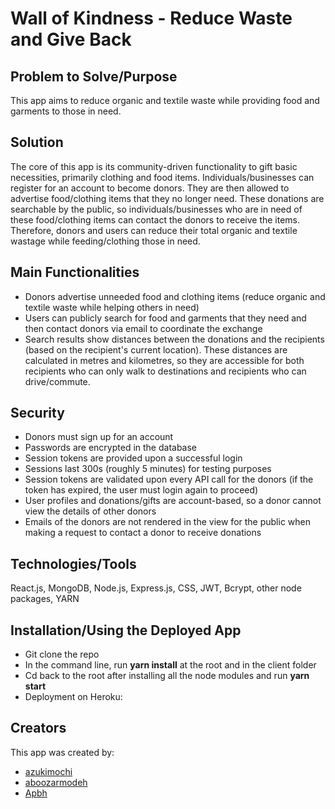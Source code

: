 # Wall of Kindness - Reduce Waste and Give Back

## Problem to Solve/Purpose

This app aims to reduce organic and textile waste while providing food and garments to those in need.

## Solution

The core of this app is its community-driven functionality to gift basic necessities, primarily clothing and food items.  Individuals/businesses can register for an account to become donors.  They are then allowed to advertise  food/clothing items that they no longer need.  These donations are searchable by the public, so individuals/businesses who are in need of these food/clothing items can contact the donors to receive the items.  Therefore, donors and users can reduce their total organic and textile wastage while feeding/clothing those in need. 

## Main Functionalities

* Donors advertise unneeded food and clothing items (reduce organic and textile waste while helping others in need)
* Users can publicly search for food and garments that they need and then contact donors via email to coordinate the exchange
* Search results show distances between the donations and the recipients (based on the recipient's current location).  These distances are calculated in metres and kilometres, so they are accessible for both recipients who can only walk to destinations and recipients who can drive/commute.

## Security

* Donors must sign up for an account 
* Passwords are encrypted in the database 
* Session tokens are provided upon a successful login 
* Sessions last 300s (roughly 5 minutes) for testing purposes
* Session tokens are validated upon every API call for the donors (if the token has expired, the user must login again to proceed)
* User profiles and donations/gifts are account-based, so a donor cannot view the details of other donors
* Emails of the donors are not rendered in the view for the public when making a request to contact a donor to receive donations  

## Technologies/Tools

React.js, MongoDB, Node.js, Express.js, CSS, JWT, Bcrypt, other node packages, YARN

## Installation/Using the Deployed App 

* Git clone the repo
* In the command line, run **yarn install** at the root and in the client folder
* Cd back to the root after installing all the node modules and run **yarn start**
* Deployment on Heroku: 

## Creators

This app was created by:

* [azukimochi](https://github.com/azukimochi)
* [aboozarmodeh](https://github.com/aboozarmojdeh)
* [Apbh](https://github.com/Apbh)


